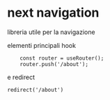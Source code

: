 # next navigation

libreria utile per la navigazione

elementi principali hook

```tsx
    const router = useRouter();
    router.push('/about');
```

e redirect

```tsx
redirect('/about')
```
